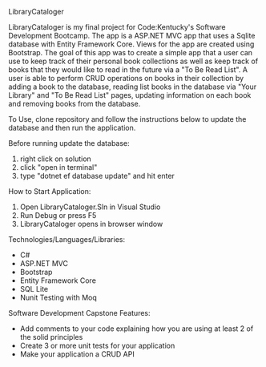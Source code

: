 LibraryCataloger 

LibraryCataloger is my final project for Code:Kentucky's Software Development Bootcamp. The app is a ASP.NET MVC app that uses a Sqlite database with Entity Framework Core. Views for the app are created using Bootstrap. The goal of this app was to create a simple app that a user can use to keep track of their personal book collections as well as keep track of books that they would like to read in the future via a "To Be Read List". A user is able to perform CRUD operations on books in their collection by adding a book to the database, reading list books in the database via "Your Library" and "To Be Read List" pages, updating information on each book and removing books from the database.

To Use, clone repository and follow the instructions below to update the database and then run the application.

Before running update the database:
1. right click on solution
2. click "open in terminal"
3. type "dotnet ef database update" and hit enter

How to Start Application:
1. Open LibraryCataloger.Sln in Visual Studio
2. Run Debug or press F5
3. LibraryCataloger opens in browser window

Technologies/Languages/Libraries:
- C#
- ASP.NET MVC
- Bootstrap
- Entity Framework Core
- SQL Lite
- Nunit Testing with Moq


Software Development Capstone Features:
- Add comments to your code explaining how you are using at least 2 of the solid principles
- Create 3 or more unit tests for your application
- Make your application a CRUD API
